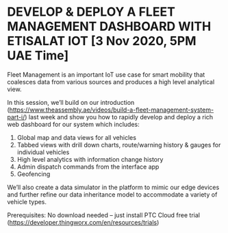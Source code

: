 # DEVELOP &amp; DEPLOY A FLEET MANAGEMENT DASHBOARD WITH ETISALAT IOT  [3 Nov 2020, 5PM UAE Time]  
Fleet Management is an important IoT use case for smart mobility that coalesces data from various sources and produces a high level analytical view.  

In this session, we’ll build on our introduction (https://www.theassembly.ae/videos/build-a-fleet-management-system-part-i/) last week and show you how to rapidly develop and deploy a rich web dashboard for our system which includes:  
1. Global map and data views for all vehicles 
2. Tabbed views with drill down charts, route/warning history &amp; gauges for individual vehicles 
3. High level analytics with information change history 
4. Admin dispatch commands from the interface app 
5. Geofencing  

We’ll also create a data simulator in the platform to mimic our edge devices and further refine our data inheritance model to accommodate a variety of vehicle types.  

Prerequisites:  No download needed – just install PTC Cloud free trial (https://developer.thingworx.com/en/resources/trials)
